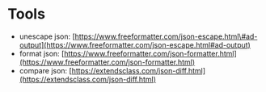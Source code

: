 # Tools

* unescape json: [https://www.freeformatter.com/json-escape.html\#ad-output](https://www.freeformatter.com/json-escape.html#ad-output)
* format json: [https://www.freeformatter.com/json-formatter.html](https://www.freeformatter.com/json-formatter.html)
* compare json: [https://extendsclass.com/json-diff.html](https://extendsclass.com/json-diff.html)

